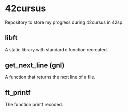 # 42cursus
Repository to store my progress during 42cursus in 42sp.

## libft
A static library with standard c function recreated.

## get_next_line (gnl)
A function that returns the next line of a file.

## ft_printf
The function printf recoded.